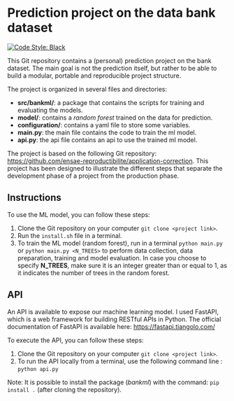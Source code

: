 # Prediction project on the data bank dataset

[![Code Style: Black](https://img.shields.io/badge/code%20style-black-000000.svg)](https://github.com/psf/black) 

This Git repository contains a (personal) prediction project on the bank dataset. The main goal is not the prediction itself, but rather to be able to build a modular, portable and reproducible project structure.

The project is organized in several files and directories:
- **src/bankml/**: a package that contains the scripts for training and evaluating the models.
- **model/**: contains a *random forest* trained on the data for prediction.
- **configuration/**: contains a yaml file to store some variables.
- **main.py**: the main file contains the code to train the ml model.
- **api.py**: the api file contains an api to use the trained ml model.

The project is based on the following Git repository: https://github.com/ensae-reproductibilite/application-correction. This project has been designed to illustrate the different steps that separate the development phase of a project from the production phase.

## Instructions

To use the ML model, you can follow these steps:

1. Clone the Git repository on your computer `git clone <project link>`.
2. Run the `install.sh` file in a terminal.
3. To train the ML model (random forest), run in a terminal `python main.py` or `python main.py <N_TREES>` to perform data collection, data preparation, training and model evaluation. In case you choose to specify **N_TREES**, make sure it is an integer greater than or equal to 1, as it indicates the number of trees in the random forest.

## API

An API is available to expose our machine learning model. I used FastAPI, which is a web framework for building RESTful APIs in Python.
The official documentation of FastAPI is available here: https://fastapi.tiangolo.com/

To execute the API, you can follow these steps:

1. Clone the Git repository on your computer `git clone <project link>`.
2. To run the API locally from a terminal, use the following command line : `python api.py`

Note: It is possible to install the package (_bankml_) with the command: `pip install .` (after cloning the repository).
